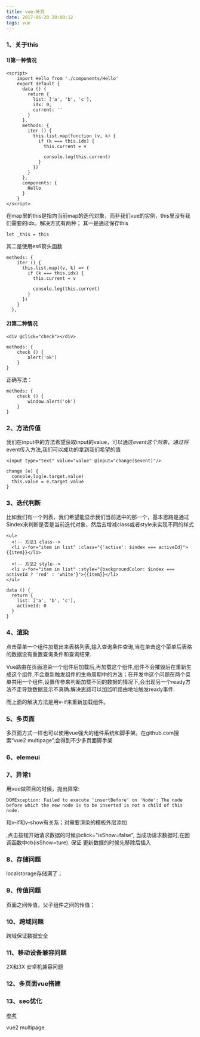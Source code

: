 ```yaml
---
title: vue-补充
date: 2017-06-20 20:00:12
tags: vue
---
```

### 1、关于this
#### 1)第一种情况
```
<script>
    import Hello from './components/Hello'
    export default {
      data () {
        return {
          list: ['a', 'b', 'c'],
          idx: 0,
          current: ''
        }
      },
      methods: {
        iter () {
          this.list.map(function (v, k) {
            if (k === this.idx) {
              this.current = v
    
              console.log(this.current)
            }
          })
        }
      },
      components: {
        Hello
      }
    }
</script>
```
在map里的this是指向当前map的迭代对象，而非我们vue的实例，this里没有我们需要的idx。解决方式有两种；
其一是通过保存this	
```
let _this = this
```
其二是使用es6箭头函数
```
methods: {
    iter () {
      this.list.map((v, k) => {
        if (k === this.idx) {
          this.current = v

          console.log(this.current)
        }
      })
    }
  },
```
#### 2)第二种情况

```
<div @click="check"></div>
```
```
methods: {
    check () {
        alert('ok')
    }
}
```
正确写法：
```
methods: {
    check () {
        window.alert('ok')
    }
}
```
### 2、方法传值

我们在input中的方法希望获取input的value，可以通过$event这个对象，通过将$event传入方法,我们可以成功的拿到我们希望的值
```
<input type="text" value="value" @input="change($event)"/>
```
```
change (e) {
  console.log(e.target.value)
  this.value = e.target.value
}
```
### 3、迭代判断

比如我们有一个列表，我们希望能显示我们当前选中的那一个，基本思路是通过$index来判断是否是当前迭代对象，然后去增减class或者style来实现不同的样式
```
<ul>
  <!-- 方法1 class-->
  <li v-for="item in list" :class="{'active': $index === activeId}">{{item}}</li>
  
  <!-- 方法2 style-->
  <li v-for="item in list" :style="{backgroundColor: $index === activeId ? 'red' : 'white'}">{{item}}</li>
</ul>

data () {
  return {
    list: ['a', 'b', 'c'],
    activeId: 0
  }
}
```
### 4、渲染
点击菜单一个组件加载出来表格列表,输入查询条件查询,当在单击这个菜单后表格的数据没有重置查询条件和查询结果.

Vue路由在页面渲染一个组件后加载后,再加载这个组件,组件不会摧毁后在重新生成这个组件,不会重新触发组件的生命周期中的方法；在开发中这个问题在两个菜单共用一个组件,设置传参来判断加载不同的数据的情况下,会出现另一个ready方法不走导致数据显示不真确.解决思路可以加监听路由地址触发ready事件.

而上面的解决方法是用v-if来重新加载组件。
### 5、多页面
多页面方式一样也可以使用vue强大的组件系统和脚手架。在github.com搜索“vue2 multipage”,会得到不少多页面脚手架
### 6、elemeui

### 7、异常1
用vue做项目的时候，抛出异常:
```
DOMException: Failed to execute 'insertBefore' on 'Node': The node before which the new node is to be inserted is not a child of this node.
```
和v-if和v-show有关系；对需要渲染的模板外层添加<div v-if="isShow"><div v-for=""></div></div>,点击按钮开始请求数据的时候@click="isShow=false", 当成功请求数据时,在回调函数中cb(isShow=ture). 保证 更新数据的时候先移除后插入    

### 8、存储问题
localstorage存储满了；

### 9、传值问题
页面之间传值，父子组件之间的传值；

### 10、跨域问题
跨域保证数据安全

### 11、移动设备兼容问题
2X和3X
安卓机兼容问题

### 12、多页面vue搭建

### 13、seo优化

[参考](http://cnodejs.org/topic/5750d752491b9c4f36910fec)

vue2 multipage